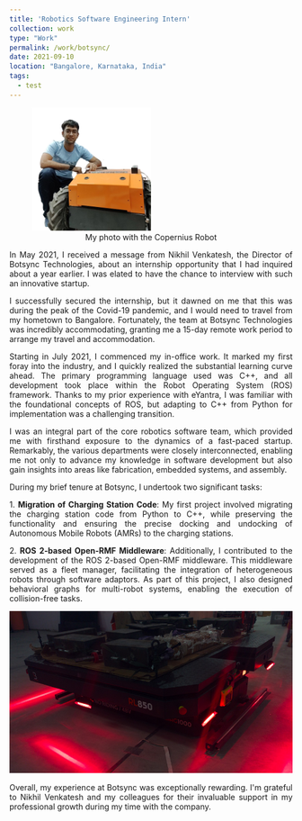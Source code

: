 ```yaml
---
title: 'Robotics Software Engineering Intern'
collection: work
type: "Work"
permalink: /work/botsync/
date: 2021-09-10
location: "Bangalore, Karnataka, India"
tags:
  - test
---
```


<figure>
  <img src="/images/work/botsync/me.png" alt="Me hanging out with Copernius"
    style="width: 50%; height: 50%;"> 
  <figcaption style="text-align: center">
      My photo with the Copernius Robot
  </figcaption>
</figure>

<p style="text-align: justify">
In May 2021, I received a message from Nikhil Venkatesh, the Director of Botsync Technologies, about an internship opportunity that I had inquired about a year earlier. I was elated to have the chance to interview with such an innovative startup.</p>

<p style="text-align: justify">
I successfully secured the internship, but it dawned on me that this was during the peak of the Covid-19 pandemic, and I would need to travel from my hometown to Bangalore. Fortunately, the team at Botsync Technologies was incredibly accommodating, granting me a 15-day remote work period to arrange my travel and accommodation.</p>

<p style="text-align: justify">
Starting in July 2021, I commenced my in-office work. It marked my first foray into the industry, and I quickly realized the substantial learning curve ahead. The primary programming language used was C++, and all development took place within the Robot Operating System (ROS) framework. Thanks to my prior experience with eYantra, I was familiar with the foundational concepts of ROS, but adapting to C++ from Python for implementation was a challenging transition.</p>

<p style="text-align: justify">
I was an integral part of the core robotics software team, which provided me with firsthand exposure to the dynamics of a fast-paced startup. Remarkably, the various departments were closely interconnected, enabling me not only to advance my knowledge in software development but also gain insights into areas like fabrication, embedded systems, and assembly.</p>

During my brief tenure at Botsync, I undertook two significant tasks:

<p style="text-align: justify">
1. <b>Migration of Charging Station Code</b>: My first project involved migrating the charging station code from Python to C++, while preserving the functionality and ensuring the precise docking and undocking of Autonomous Mobile Robots (AMRs) to the charging stations.</p>

<p style="text-align: justify">
2. <b>ROS 2-based Open-RMF Middleware</b>: Additionally, I contributed to the development of the ROS 2-based Open-RMF middleware. This middleware served as a fleet manager, facilitating the integration of heterogeneous robots through software adaptors. As part of this project, I also designed behavioral graphs for multi-robot systems, enabling the execution of collision-free tasks.</p>

<p style="text-align: center">
<img src="/images/work/botsync/amr.jpg"></p>

<p style="text-align: justify">
Overall, my experience at Botsync was exceptionally rewarding. I'm grateful to Nikhil Venkatesh and my colleagues for their invaluable support in my professional growth during my time with the company.</p>
